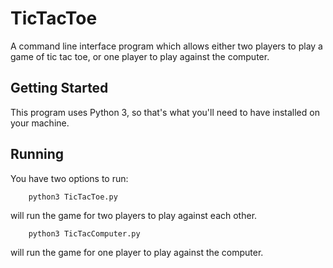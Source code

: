 # TicTacToe

A command line interface program which allows either two players to play a game of tic tac toe, or one player to play against the computer. 

## Getting Started

This program uses Python 3, so that's what you'll need to have installed on your machine.

## Running

You have two options to run:

		python3 TicTacToe.py 
		
will run the game for two players to play against each other. 

		python3 TicTacComputer.py

will run the game for one player to play against the computer.